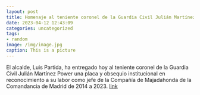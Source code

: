 ```yaml
---
layout: post
title: Homenaje al teniente coronel de la Guardia Civil Julián Martínez Power
date: 2023-04-12 12:43:09
categories: uncategorized
tags:
- random
image: /img/image.jpg
caption: This is a picture
---
```

El alcalde, Luis Partida, ha entregado hoy al teniente coronel de la Guardia Civil Julián Martínez Power una placa y obsequio institucional en reconocimiento a su labor como jefe de la Compañía de Majadahonda de la Comandancia de Madrid de 2014 a 2023.  [link](https://www.ayto-villacanada.es/noticias/homenaje-al-teniente-coronel-de-la-guardia-civil-julian-martinez-power/)
